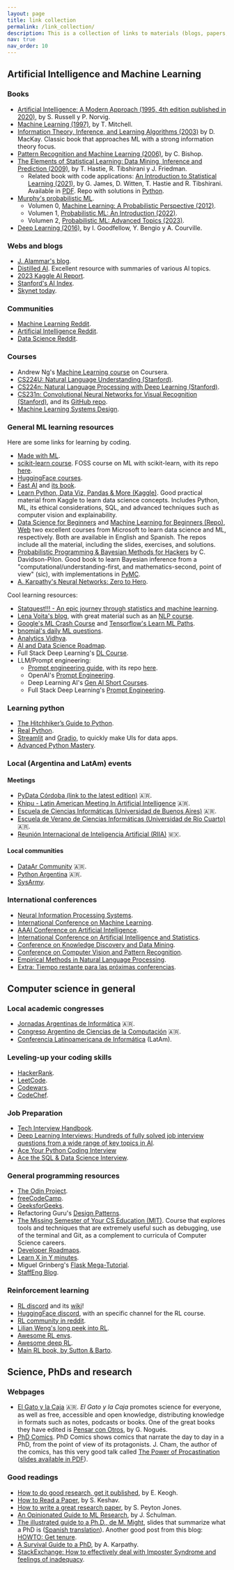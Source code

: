 ```yaml
---
layout: page
title: link collection
permalink: /link_collection/
description: This is a collection of links to materials (blogs, papers, books, code repos, etc.) that I like to have as reference.
nav: true
nav_order: 10
---
```


## Artificial Intelligence and Machine Learning

### Books

* [Artificial Intelligence: A Modern Approach (1995, 4th edition published in 2020)](http://aima.cs.berkeley.edu/), by S. Russell y P. Norvig.
* [Machine Learning (1997)](https://www.cs.cmu.edu/~tom/mlbook.html), by T. Mitchell.
* [Information Theory, Inference, and Learning Algorithms (2003)](http://www.inference.org.uk/mackay/itila/book.html) by D. MacKay. Classic book that approaches ML with a strong information theory focus.
* [Pattern Recognition and Machine Learning (2006)](https://www.microsoft.com/en-us/research/publication/pattern-recognition-machine-learning/), by C. Bishop.
* [The Elements of Statistical Learning: Data Mining, Inference and Prediction (2009)](https://hastie.su.domains/ElemStatLearn/), by T. Hastie, R. Tibshirani y J. Friedman.
  * Related book with code applications: [An Introduction to Statistical Learning (2021)](https://www.statlearning.com/), by G. James, D. Witten, T. Hastie and R. Tibshirani. Available in [PDF](https://web.stanford.edu/~hastie/ISLR2/ISLRv2_website.pdf). Repo with solutions in [Python](https://github.com/JWarmenhoven/ISLR-python).
* [Murphy's probabilistic ML](https://probml.github.io/pml-book/).
  * Volumen 0, [Machine Learning: A Probabilistic Perspective (2012)](https://probml.github.io/pml-book/book0.html).
  * Volumen 1, [Probabilistic ML: An Introduction (2022)](https://probml.github.io/pml-book/book1.html).
  * Volumen 2, [Probabilistic ML: Advanced Topics (2023)](https://probml.github.io/pml-book/book2.html).
* [Deep Learning (2016)](https://www.deeplearningbook.org/), by I. Goodfellow, Y. Bengio y A. Courville.

### Webs and blogs

* [J. Alammar's blog](https://jalammar.github.io/).
* [Distilled AI](https://aman.ai/primers/ai/). Excellent resource with summaries of various AI topics.
* [2023 Kaggle AI Report](https://www.kaggle.com/competitions/2023-kaggle-ai-report).
* [Stanford's AI Index](https://aiindex.stanford.edu/).
* [Skynet today](https://skynet.today/).

### Communities

* [Machine Learning Reddit](https://www.reddit.com/r/MachineLearning/).
* [Artificial Intelligence Reddit](https://www.reddit.com/r/artificial/).
* [Data Science Reddit](https://www.reddit.com/r/datascience/).

### Courses

* Andrew Ng's [Machine Learning course](https://www.coursera.org/learn/machine-learning) on Coursera.
* [CS224U: Natural Language Understanding (Stanford)](https://web.stanford.edu/class/cs224u/).
* [CS224n: Natural Language Processing with Deep Learning (Stanford)](http://web.stanford.edu/class/cs224n/).
* [CS231n: Convolutional Neural Networks for Visual Recognition (Stanford)](http://cs231n.stanford.edu/), and its [GitHub repo](https://cs231n.github.io).
* [Machine Learning Systems Design](https://stanford-cs329s.github.io/syllabus.html).

### General ML learning resources

Here are some links for learning by coding.

* [Made with ML](https://madewithml.com/).
* [scikit-learn course](https://inria.github.io/scikit-learn-mooc/).
FOSS course on ML with scikit-learn, with its repo [here](https://github.com/INRIA/scikit-learn-mooc).
* [HuggingFace courses](https://huggingface.co/learn).
* [Fast AI](https://fast.ai) and [its book](https://github.com/fastai/fastbook).
* [Learn Python, Data Viz, Pandas & More (Kaggle)](https://www.kaggle.com/learn). Good practical material from Kaggle to learn data science concepts. Includes Python, ML, its ethical considerations, SQL, and advanced techniques such as computer vision and explainability.
* [Data Science for Beginners](https://github.com/microsoft/Data-Science-For-Beginners) and [Machine Learning for Beginners (Repo)](https://github.com/microsoft/ML-For-Beginners), [Web](https://microsoft.github.io/ML-For-Beginners) two excellent courses from Microsoft to learn data science and ML, respectively. Both are available in English and Spanish. The repos include all the material, including the slides, exercises, and solutions.
* [Probabilistic Programming & Bayesian Methods for Hackers](https://github.com/CamDavidsonPilon/Probabilistic-Programming-and-Bayesian-Methods-for-Hackers) by C. Davidson-Pilon. Good book to learn Bayesian inference from a "computational/understanding-first, and mathematics-second, point of view" (sic), with implementations in [PyMC](https://github.com/pymc-devs/pymc).
* [A. Karpathy's Neural Networks: Zero to Hero](https://karpathy.ai/zero-to-hero.html).

Cool learning resources:

* [Statquest!!! - An epic journey through statistics and machine learning](https://statquest.org/).
* [Lena Voita's blog](https://lena-voita.github.io/), with great material such as an [NLP course](https://lena-voita.github.io/nlp_course.html).
* [Google's ML Crash Course](https://developers.google.com/machine-learning/crash-course) and [Tensorflow's Learn ML Paths](https://www.tensorflow.org/resources/learn-ml).
* [bnomial's daily ML questions](https://today.bnomial.com/).
* [Analytics Vidhya](https://www.analyticsvidhya.com/).
* [AI and Data Science Roadmap](https://roadmap.sh/ai-data-scientist).
* Full Stack Deep Learning's [DL Course](https://fullstackdeeplearning.com/course/).
* LLM/Prompt engineering:
  * [Prompt engineering guide](https://www.promptingguide.ai/), with its repo [here](https://github.com/dair-ai/Prompt-Engineering-Guide).
  * OpenAI's [Prompt Engineering](https://platform.openai.com/docs/guides/prompt-engineering).
  * Deep Learning AI's [Gen AI Short Courses](https://www.deeplearning.ai/short-courses/).
  * Full Stack Deep Learning's [Prompt Engineering](https://fullstackdeeplearning.com/llm-bootcamp/).

### Learning python

* [The Hitchhiker’s Guide to Python](https://docs.python-guide.org/).
* [Real Python](realpython.com).
* [Streamlit](https://streamlit.io/) and [Gradio](https://github.com/gradio-app/gradio/), to quickly make UIs for data apps.
* [Advanced Python Mastery](https://github.com/dabeaz-course/python-mastery/tree/main).

### Local (Argentina and LatAm) events

#### Meetings

* [PyData Córdoba (link to the latest edition)](https://pydata.org/cordoba2019/) 🇦🇷.
* [Khipu - Latin American Meeting In Artificial Intelligence](https://khipu.ai) 🇦🇷.
* [Escuela de Ciencias Informáticas (Universidad de Buenos Aires)](https://eci.dc.uba.ar/) 🇦🇷.
* [Escuela de Verano de Ciencias Informáticas (Universidad de Río Cuarto)](https://www.exa.unrc.edu.ar/escuela-de-verano-de-ciencias-informaticas/) 🇦🇷.
* [Reunión Internacional de Inteligencia Artificial (RIIA)](https://www.riiaa.org/) 🇲🇽.

#### Local communities

* [DataAr Community](dataarcommunity.slack.com) 🇦🇷.
* [Python Argentina](https://www.python.org.ar/) 🇦🇷.
* [SysArmy](https://sysarmy.com/es/).

### International conferences

* [Neural Information Processing Systems](https://neurips.cc/).
* [International Conference on Machine Learning](https://icml.cc/).
* [AAAI Conference on Artificial Intelligence](https://www.aaai.org/Conferences/conferences.php).
* [International Conference on Artificial Intelligence and Statistics](http://aistats.org/aistats2022/).
* [Conference on Knowledge Discovery and Data Mining](https://kdd.org/conferences).
* [Conference on Computer Vision and Pattern Recognition](https://cvpr2022.thecvf.com/).
* [Empirical Methods in Natural Language Processing](https://2021.emnlp.org/).
* [Extra: Tiempo restante para las próximas conferencias](https://aideadlin.es/?sub=ML,CV,NLP,RO,SP,DM).

## Computer science in general

### Local academic congresses

* [Jornadas Argentinas de Informática](https://www.sadio.org.ar/jaiio/) 🇦🇷.
* [Congreso Argentino de Ciencias de la Computación](https://cacic2021.unsa.edu.ar/) 🇦🇷.
* [Conferencia Latinoamericana de Informática](https://clei2021.cr/home) (LatAm).

### Leveling-up your coding skills

* [HackerRank](https://www.hackerrank.com).
* [LeetCode](https://leetcode.com/).
* [Codewars](https://www.codewars.com).
* [CodeChef](https://www.codechef.com/).

### Job Preparation

* [Tech Interview Handbook](https://www.techinterviewhandbook.org/).
* [Deep Learning Interviews: Hundreds of fully solved job interview questions from a wide range of key topics in AI](https://arxiv.org/abs/2201.00650).
* [Ace Your Python Coding Interview](https://realpython.com/learning-paths/python-interview/)
* [Ace the SQL & Data Science Interview](https://datalemur.com/).

### General programming resources

* [The Odin Project](https://www.theodinproject.com/).
* [freeCodeCamp](https://www.freecodecamp.org/).
* [GeeksforGeeks](https://www.geeksforgeeks.org/).
* Refactoring Guru's [Design Patterns](https://refactoring.guru/design-patterns).
* [The Missing Semester of Your CS Education (MIT)](https://missing.csail.mit.edu/). Course that explores tools and techniques that are extremely useful such as debugging, use of the terminal and Git, as a complement to curricula of Computer Science careers.
* [Developer Roadmaps](https://roadmap.sh/).
* [Learn X in Y minutes](https://learnxinyminutes.com/).
* Miguel Grinberg's [Flask Mega-Tutorial](https://blog.miguelgrinberg.com/post/the-flask-mega-tutorial-part-i-hello-world).
* [StaffEng Blog](https://staffeng.com/).

### Reinforcement learning

* [RL discord](https://discord.gg/dBVVY8Sz7v) and its [wiki](https://github.com/andyljones/reinforcement-learning-discord-wiki/wiki)!
* [HuggingFace discord](http://hf.co/join/discord), with an specific channel for the RL course.
* [RL community in reddit](https://old.reddit.com/r/reinforcementlearning).
* [Lilian Weng's long peek into RL](https://lilianweng.github.io/lil-log/2018/02/19/a-long-peek-into-reinforcement-learning.html).
* [Awesome RL envs](https://github.com/clvrai/awesome-rl-envs).
* [Awesome deep RL](https://github.com/kengz/awesome-deep-rl).
* [Main RL book, by Sutton & Barto](http://incompleteideas.net/book/RLbook2020.pdf).

## Science, PhDs and research

### Webpages

* [El Gato y la Caja](https://elgatoylacaja.com/) 🇦🇷. *El Gato y la Caja* promotes science for everyone, as well as free, accessible and open knowledge, distributing knowledge in formats such as notes, podcasts or books. One of the great books they have edited is [Pensar con Otros](https://elgatoylacaja.com/pensarconotros/indice), by G. Nogués.
* [PhD Comics](https://phdcomics.com/). PhD Comics shows comics that narrate the day to day in a PhD, from the point of view of its protagonists. J. Cham, the author of the comics, has this very good talk called [The Power of Procastination](https://www.youtube.com/watch?v=pzrQmpdziTQ) ([slides available in PDF](http://jorgecham.com/phd20/pdf/Procrastination.pdf)).

### Good readings

* [How to do good research, get it published](http://www.cs.ucr.edu/~eamonn/public/SDM_How_to_do_Research_Keogh.pdf), by E. Keogh.
* [How to Read a Paper](https://web.stanford.edu/class/ee384m/Handouts/HowtoReadPaper.pdf), by S. Keshav.
* [How to write a great research paper](https://www.cis.upenn.edu/~sweirich/icfp-plmw15/slides/peyton-jones.pdf), by S. Peyton Jones.
* [An Opinionated Guide to ML Research](http://joschu.net/blog/opinionated-guide-ml-research.html), by J. Schulman.
* [The illustrated guide to a Ph.D., de M. Might](https://matt.might.net/articles/phd-school-in-pictures/), slides that summarize what a PhD is ([Spanish translation](https://ictlogy.net/sociedadred/20100818-guia-ilustrada-para-un-doctorado/)). Another good post from this blog: [HOWTO: Get tenure](https://matt.might.net/articles/tenure/).
* [A Survival Guide to a PhD](https://karpathy.github.io/2016/09/07/phd/), by A. Karpathy.
* [StackExchange: How to effectively deal with Imposter Syndrome and feelings of inadequacy](https://academia.stackexchange.com/questions/11765/how-to-effectively-deal-with-imposter-syndrome-and-feelings-of-inadequacy-ive).
